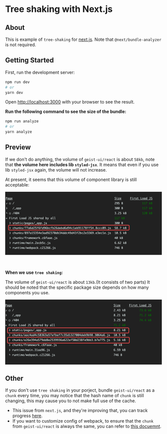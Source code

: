 # Tree shaking with Next.js

## About

This is example of `tree-shaking` for [next.js](https://nextjs.com/). Note that `@next/bundle-analyzer` is not required.

## Getting Started

First, run the development server:

```bash
npm run dev
# or
yarn dev
```

Open [http://localhost:3000](http://localhost:3000) with your browser to see the result.

**Run the following command to see the size of the bundle:**

```bash
npm run analyze
# or
yarn analyze
```

## Preview

If we don't do anything, the volume of `geist-ui/react` is about `58kb`, note that **the volume here includes lib `styled-jsx`**.
It means that even if you use lib `styled-jsx` again, the volume will not increase.

At present, it seems that this volume of component library is still acceptable:

![output-before](public/output-before.png)

<br/>

**When we use `tree shaking`:**

The volume of `geist-ui/react` is about `13kb`.(It consists of two parts)
It should be noted that the specific package size depends on how many components you use.

![output-after](public/output-after.png)

## Other

If you don't use `tree shaking` in your porject, bundle `geist-ui/react` as a `chunk`
every time, you may notice that the hash name of `chunk` is still changing,
this may cause you to not make full use of the cache.

- This issue from `next.js`, and they're improving that, you can track progress [here](https://github.com/vercel/next.js/issues/6303).
- If you want to customize config of webpack, to ensure that the `chunk` from `geist-ui/react` is always the same,
  you can refer to [this docuemnt](https://webpack.js.org/guides/code-splitting/).
